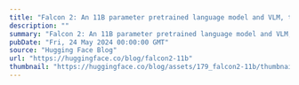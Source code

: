 ```yaml
---
title: "Falcon 2: An 11B parameter pretrained language model and VLM, trained on over 5000B tokens tokens and 11 languages"
description: ""
summary: "Falcon 2: An 11B parameter pretrained language model and VLM, trained on over 5000B tokens and 11 la..."
pubDate: "Fri, 24 May 2024 00:00:00 GMT"
source: "Hugging Face Blog"
url: "https://huggingface.co/blog/falcon2-11b"
thumbnail: "https://huggingface.co/blog/assets/179_falcon2-11b/thumbnail.jpg"
---
```


